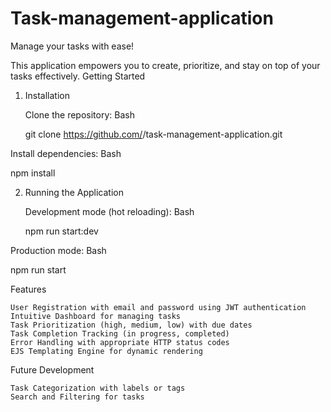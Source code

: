 # Task-management-application

Manage your tasks with ease!

This application empowers you to create, prioritize, and stay on top of your tasks effectively.
Getting Started

1. Installation

    Clone the repository:
    Bash

    git clone https://github.com/<your-username>/task-management-application.git

    

Install dependencies:
Bash

npm install



2. Running the Application

    Development mode (hot reloading):
    Bash

    npm run start:dev

    

Production mode:
Bash

npm run start



Features

    User Registration with email and password using JWT authentication
    Intuitive Dashboard for managing tasks
    Task Prioritization (high, medium, low) with due dates
    Task Completion Tracking (in progress, completed)
    Error Handling with appropriate HTTP status codes
    EJS Templating Engine for dynamic rendering

Future Development

    Task Categorization with labels or tags
    Search and Filtering for tasks

